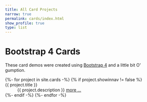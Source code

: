 ```yaml
---
title: All Card Projects
narrow: true
permalink: cards/index.html
show_profile: true
type: list
---
```


<h1>Bootstrap 4 Cards</h1>
<p>These card demos were created using <a href="https://getbootstrap.com">Bootstrap 4</a> and a little bit O' gumption.</p>


<dl class="row">
{%- for project in site.cards -%}
{% if project.showinnav != false %}
<dt class="col-sm-3">{{ project.title }}</dt>
<dd class="col-sm-9">{{ project.description }} <a href="{{ site.baseurl }}{{ project.url }}">more &hellip;</a></dd>
{%- endif -%}
{%- endfor -%}
</dl>
